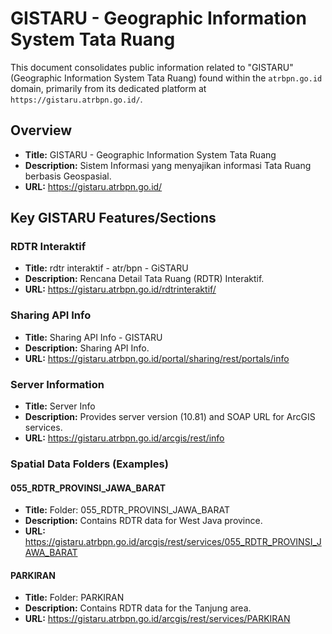 # GISTARU - Geographic Information System Tata Ruang

This document consolidates public information related to "GISTARU" (Geographic Information System Tata Ruang) found within the `atrbpn.go.id` domain, primarily from its dedicated platform at `https://gistaru.atrbpn.go.id/`.

## Overview

*   **Title:** GISTARU - Geographic Information System Tata Ruang
*   **Description:** Sistem Informasi yang menyajikan informasi Tata Ruang berbasis Geospasial.
*   **URL:** https://gistaru.atrbpn.go.id/

## Key GISTARU Features/Sections

### RDTR Interaktif
*   **Title:** rdtr interaktif - atr/bpn - GiSTARU
*   **Description:** Rencana Detail Tata Ruang (RDTR) Interaktif.
*   **URL:** https://gistaru.atrbpn.go.id/rdtrinteraktif/

### Sharing API Info
*   **Title:** Sharing API Info - GISTARU
*   **Description:** Sharing API Info.
*   **URL:** https://gistaru.atrbpn.go.id/portal/sharing/rest/portals/info

### Server Information
*   **Title:** Server Info
*   **Description:** Provides server version (10.81) and SOAP URL for ArcGIS services.
*   **URL:** https://gistaru.atrbpn.go.id/arcgis/rest/info

### Spatial Data Folders (Examples)

#### 055_RDTR_PROVINSI_JAWA_BARAT
*   **Title:** Folder: 055_RDTR_PROVINSI_JAWA_BARAT
*   **Description:** Contains RDTR data for West Java province.
*   **URL:** https://gistaru.atrbpn.go.id/arcgis/rest/services/055_RDTR_PROVINSI_JAWA_BARAT

#### PARKIRAN
*   **Title:** Folder: PARKIRAN
*   **Description:** Contains RDTR data for the Tanjung area.
*   **URL:** https://gistaru.atrbpn.go.id/arcgis/rest/services/PARKIRAN